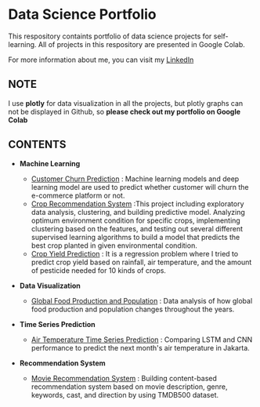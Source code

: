 # Data Science Portfolio

This respository containts portfolio of data science projects for self-learning. All of projects in this respository are presented in Google Colab.

For more information about me, you can visit my [LinkedIn](https://www.linkedin.com/in/dinda-raraswati/)

## NOTE 
I use **plotly** for data visualization in all the projects, but plotly graphs can not be displayed in Github, so **please check out my portfolio on Google Colab**

## CONTENTS
- **Machine Learning**
  - [Customer Churn Prediction](https://github.com/dindararas/Data-Science-Portfolio/blob/main/Classification/Binary%20Classification/Customer_Churn_Prediction.ipynb) : Machine learning models and deep learning model are used to predict whether customer will churn the e-commerce platform or not. 
  - [Crop Recommendation System](https://github.com/dindararas/Data-Science-Portfolio/blob/main/Classification/Multiclass%20Classification/Crop_Recommendation.ipynb) :This project including exploratory data analysis, clustering, and building predictive model. Analyzing optimum environment condition for specific crops, implementing clustering based on the features, and testing out several different supervised learning algorithms to build a model that predicts the best crop planted in given environmental condition.
  - [Crop Yield Prediction](https://github.com/dindararas/Data-Science-Portfolio/blob/main/Regression/Crop_Yield_Prediction.ipynb) : It is a regression problem where I tried to predict crop yield based on rainfall, air temperature, and the amount of pesticide needed for 10 kinds of crops. 

- **Data Visualization**
  - [Global Food Production and Population](https://github.com/dindararas/Data-Science-Portfolio/blob/main/Data%20Visualization/Global_Food_Production_and_Population.ipynb) : Data analysis of how global food production and population changes throughout the years.
  
- **Time Series Prediction**
  - [Air Temperature Time Series Prediction](https://github.com/dindararas/Data-Science-Portfolio/blob/main/Time%20Series%20Prediction/Air_Temperature_Time_Series_Prediction.ipynb) : Comparing LSTM and CNN performance to predict the next month's air temperature in Jakarta.
    
- **Recommendation System**
  - [Movie Recommendation System](https://github.com/dindararas/Data-Science-Portfolio/blob/main/Recommendation%20System/Movie_Recommendation_System.ipynb) : Building content-based recommendation system based on movie description, genre, keywords, cast, and direction by using TMDB500 dataset.
